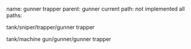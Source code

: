 name: gunner trapper
parent: gunner
current path: not implemented
all paths:

  tank/sniper/trapper/gunner trapper

  tank/machine gun/gunner/gunner trapper
